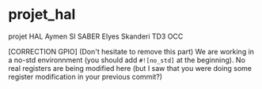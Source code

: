 # projet_hal
projet HAL Aymen SI SABER Elyes Skanderi TD3 OCC


[CORRECTION GPIO] (Don't hesitate to remove this part)
We are working in a no-std environnment (you should add ```#![no_std]``` at the beginning).
No real registers are being modified here (but I saw that you were doing some register modification in your previous commit?)